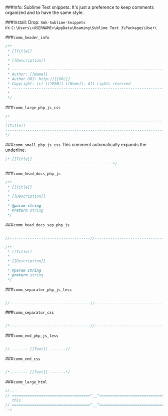 ###Info:
Sublime Text snippets. It's just a preference to keep comments organized and to have the same style.

###Install:
Drop: `Smk-Sublime-Snippets` <br>
in: `C:\Users\<USERNAME>\AppData\Roaming\Sublime Text 3\Packages\User\`

###`comm_header_info`
```php
/**
 * [[Title]]
 *
 * [[Description]]
 *
 * -------------------------------------------------------------------------------------
 * Author: [[Name]]
 * Author URI: http://[[URL]]
 * Copyright: (c) [[YEAR]] [[Name]]. All rights reserved
 * -------------------------------------------------------------------------------------
 *
 */
```

###`comm_large_php_js_css`
```css
/*
-------------------------------------------------------------------------------
[[Title]]
-------------------------------------------------------------------------------
*/
```

###`comm_small_php_js_css`
This comment automatically expands the underline.
```css
/* [[Title]]
------------------------------------------------*/
```

###`comm_head_docs_php_js`
```php
/**
 * [[Title]]
 *
 * [[Description]]
 *
 * @param string 
 * @return string 
 */
```

###`comm_head_docs_sep_php_js`
```php

//------------------------------------//--------------------------------------//

/**
 * [[Title]]
 *
 * [[Description]]
 *
 * @param string 
 * @return string 
 */
```

###`comm_separator_php_js_less`
```php

//------------------------------------//--------------------------------------//

```

###`comm_separator_css`
```css

/*------------------------------------//--------------------------------------*/

```

###`comm_end_php_js_less`
```php

//-------- [[Text]] -------//

```

###`comm_end_css`
```css

/*-------- [[Text]] -------*/

```

###`comm_large_html`
```html
<!--
// ===================================^__^=================================== //
   this
// ===================================^__^=================================== //
-->
```


